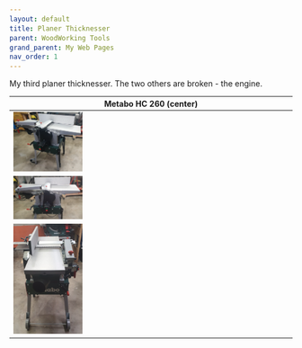 ```yaml
---
layout: default
title: Planer Thicknesser
parent: WoodWorking Tools
grand_parent: My Web Pages
nav_order: 1
---
```

My third planer thicknesser. The two others are broken - the engine. 


| Metabo HC 260 (center)                                                       |
|------------------------------------------------------------------------------|
| <img alt="image" height="25%" src="/media/Metabo_HC260.jpg" width="25%"/>    | 
| <img alt="image" height="25%" src="/media/Metabo_HC260_1.jpg" width="25%"/>  | 
| <img alt="image" height="25%" src="/media/Metabo_HC260_21.jpg" width="25%"/> |